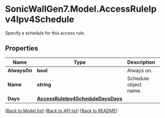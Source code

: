 # SonicWallGen7.Model.AccessRuleIpv4Ipv4Schedule
Specify a schedule for this access rule.

## Properties

Name | Type | Description | Notes
------------ | ------------- | ------------- | -------------
**AlwaysOn** | **bool** | Always on. | 
**Name** | **string** | Schedule object name. | 
**Days** | [**AccessRuleIpv4ScheduleDaysDays**](AccessRuleIpv4ScheduleDaysDays.md) |  | 

[[Back to Model list]](../README.md#documentation-for-models) [[Back to API list]](../README.md#documentation-for-api-endpoints) [[Back to README]](../README.md)

